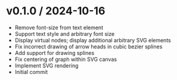 
v0.1.0 / 2024-10-16
==================

  * Remove font-size from text element
  * Support text style and arbitrary font size
  * Display virtual nodes; display additional arbitrary SVG elements
  * Fix incorrect drawing of arrow heads in cubic bezier splines
  * Add support for drawing splines
  * Fix centering of graph within SVG canvas
  * Implement SVG rendering
  * Initial commit

